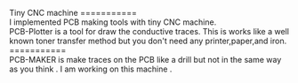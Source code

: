 Tiny CNC machine
===========<br>
I implemented PCB making tools with tiny CNC machine.
<br>
PCB-Plotter is a tool for draw the conductive traces. This is works like a well known toner transfer method but you don't need any printer,paper,and iron.
===========<br>
PCB-MAKER is make traces on the PCB like a drill but not in the same way as you think . I am working on this machine .
